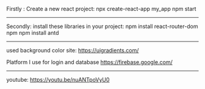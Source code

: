 Firstly :
Create a new react project:
npx create-react-app my_app
npm start

----------------------------------------------------------------

Secondly:
install these libraries in your project:
npm install react-router-dom  
npm npm install antd

----------------------------------------------------------------
used background color site:
https://uigradients.com/

Platform I use for login and database
https://firebase.google.com/

---------------------------------------------------------------

youtube:
https://youtu.be/nuANTpoVyU0
